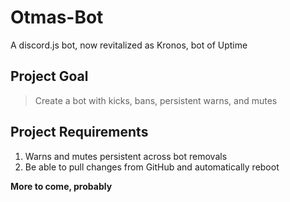 # Otmas-Bot
A discord.js bot, now revitalized as Kronos, bot of Uptime

## Project Goal
> Create a bot with kicks, bans, persistent warns, and mutes

## Project Requirements
1. Warns and mutes persistent across bot removals
2. Be able to pull changes from GitHub and automatically reboot

**More to come, probably**